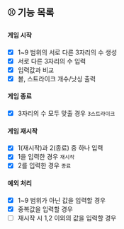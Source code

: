 ## ⚾️ 기능 목록

#### 게임 시작

- [x] 1~9 범위의 서로 다른 3자리의 수 생성
- [x] 서로 다른 3자리의 수 입력
- [x] 입력값과 비교
- [x] 볼, 스트라이크 개수/낫싱 출력

#### 게임 종료

- [x] 3자리의 수 모두 맞출 경우 `3스트라이크`

#### 게임 재시작

- [x] 1(재시작)과 2(종료) 중 하나 입력
- [x] 1을 입력한 경우 `재시작`
- [x] 2를 입력한 경우 `종료`

#### 예외 처리

- [x] 1~9 범위가 아닌 값을 입력할 경우
- [x] 중복값을 입력할 경우
- [ ] 재시작 시 1,2 이외의 값을 입력할 경우